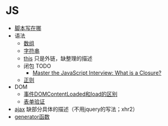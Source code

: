 # JS
* [脚本写在哪](place.md)
* 语法
	* [数组](grammar/array)
	* [字符串](grammar/string)
	* [this](http://www.cnblogs.com/Wayou/p/all-this.html) 只是外链，缺整理的描述
	* 闭包 TODO
		* [Master the JavaScript Interview: What is a Closure?](https://medium.com/javascript-scene/master-the-javascript-interview-what-is-a-closure-b2f0d2152b36)
	* [正则](reg-reference.md)
* DOM
	* [事件DOMContentLoaded和load的区别](dom-content-loaded-vs-load.md)
	* [表单验证](valid-input)
* [ajax](ajax.md) 缺部分具体的描述（不用jquery的写法；xhr2）
* [generator函数](generator)
